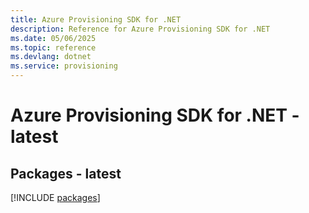 ```yaml
---
title: Azure Provisioning SDK for .NET
description: Reference for Azure Provisioning SDK for .NET
ms.date: 05/06/2025
ms.topic: reference
ms.devlang: dotnet
ms.service: provisioning
---
```

# Azure Provisioning SDK for .NET - latest
## Packages - latest
[!INCLUDE [packages](provisioning-index.md)]